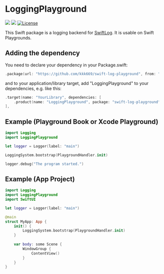 # LoggingPlayground

[![](https://img.shields.io/endpoint?url=https%3A%2F%2Fswiftpackageindex.com%2Fapi%2Fpackages%2Fkkk669%2Fswift-log-playground%2Fbadge%3Ftype%3Dswift-versions)](https://swiftpackageindex.com/kkk669/swift-log-playground)
[![](https://img.shields.io/endpoint?url=https%3A%2F%2Fswiftpackageindex.com%2Fapi%2Fpackages%2Fkkk669%2Fswift-log-playground%2Fbadge%3Ftype%3Dplatforms)](https://swiftpackageindex.com/kkk669/swift-log-playground)
[![License](https://img.shields.io/github/license/kkk669/swift-log-playground.svg)](LICENSE)

This Swift package is a logging backend for [SwiftLog](https://github.com/apple/swift-log). It is usable on Swift Playgrounds.

## Adding the dependency

You need to declare your dependency in your Package.swift:

```swift
.package(url: "https://github.com/kkk669/swift-log-playground", from: "0.1.0"),
```

and to your application/library target, add "LoggingPlayground" to your dependencies, e.g. like this:

```swift
.target(name: "YourLibrary", dependencies: [
    .product(name: "LoggingPlayground", package: "swift-log-playground")
],
```

## Example (Playground Book or Xcode Playground)

```swift
import Logging
import LoggingPlayground

let logger = Logger(label: "main")

LoggingSystem.bootstrap(PlaygroundHandler.init)

logger.debug("The program started.")
```

## Example (App Project)

```swift
import Logging
import LoggingPlayground
import SwiftUI

let logger = Logger(label: "main")

@main
struct MyApp: App {
    init() {
        LoggingSystem.bootstrap(PlaygroundHandler.init)
    }
    
    var body: some Scene {
        WindowGroup {
            ContentView()
        }
    }
}
```
